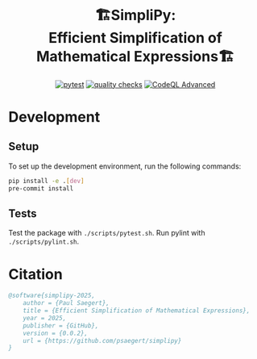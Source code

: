 <h1 align="center" style="margin-top: 0px;">🏗️SimpliPy:<br>Efficient Simplification of Mathematical Expressions🏗️</h1>

<div align="center">

[![pytest](https://github.com/psaegert/simplipy/actions/workflows/pytest.yml/badge.svg)](https://github.com/psaegert/simplipy/actions/workflows/pytest.yml)
[![quality checks](https://github.com/psaegert/simplipy/actions/workflows/pre-commit.yml/badge.svg)](https://github.com/psaegert/simplipy/actions/workflows/pre-commit.yml)
[![CodeQL Advanced](https://github.com/psaegert/simplipy/actions/workflows/codeql.yaml/badge.svg)](https://github.com/psaegert/simplipy/actions/workflows/codeql.yaml)

</div>

# Development

## Setup
To set up the development environment, run the following commands:

```sh
pip install -e .[dev]
pre-commit install
```

## Tests

Test the package with `./scripts/pytest.sh`. Run pylint with `./scripts/pylint.sh`.

# Citation
```bibtex
@software{simplipy-2025,
    author = {Paul Saegert},
    title = {Efficient Simplification of Mathematical Expressions},
    year = 2025,
    publisher = {GitHub},
    version = {0.0.2},
    url = {https://github.com/psaegert/simplipy}
}
```
